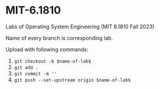 # MIT-6.1810
Labs of Operating System Engineering (MIT 6.1810 Fall 2023)

Name of every branch is corresponding lab.

Upload with following commands:
1. `git checkout -b $name-of-lab$`
2. `git add .` 
3. `git commit -m ''`
4. `git push --set-upstream origin $name-of-lab$`
